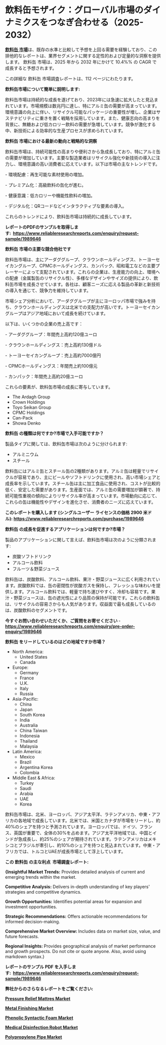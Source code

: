 <p><h1>飲料缶モザイク：グローバル市場のダイナミクスをつなぎ合わせる（2025-2032）</h1></p><p data-sourcepos="1:1-1:157"><strong><a href="https://www.reliableresearchreports.com/beverage-can-r1989646?utm_campaign=110&utm_medium=36&utm_source=Github&utm_content=ia&utm_term=30032025&utm_id=beverage-can">飲料缶 市場</a></strong>は、既存の水準と比較して予想を上回る需要を経験しており、この排他的なレポートは、業界セグメントに関する定性的および定量的な洞察を提供します。 飲料缶 市場は、2025 年から 2032 年にかけて 10.4%% の CAGR で成長すると予想されます。</p>
<p data-sourcepos="3:1-3:50">この詳細な 飲料缶 市場調査レポートは、112 ページにわたります。</p>
<p><strong>飲料缶市場について簡単に説明します:</strong></p>
<p><p>飲料缶市場は持続的な成長を遂げており、2023年には急速に拡大したと見込まれています。市場規模は数兆円に達し、特にアルミ缶の需要が高まっています。環境意識の向上に伴い、リサイクル可能なパッケージの重要性が増し、企業はサステナビリティに重きを置く戦略を採用しています。また、健康志向の高まりを背景に、無糖および低カロリー飲料の需要が急増しています。競争が激化する中、新技術による効率的な生産プロセスが求められています。</p></p>
<p><strong>飲料缶 市場における最新の動向と戦略的な洞察</strong></p>
<p><p>飲料缶市場は、持続可能性の高まりや便利さから急成長しており、特にアルミ缶の需要が増加しています。主要な製造業者はリサイクル強化や新技術の導入に注力し、環境意識の高い消費者に応えています。以下は市場の主なトレンドです。</p><p>- 環境配慮：再生可能な素材使用の増加。</p><p>- プレミアム化：高級飲料の缶化が進む。</p><p>- 健康意識：低カロリーや機能性飲料の増加。</p><p>- デジタル化：QRコードなどインタラクティブな要素の導入。</p><p>これらのトレンドにより、飲料缶市場は持続的に成長しています。</p></p>
<p><strong>レポートのPDFのサンプルを取得します</strong><strong>:&nbsp;&nbsp;<a href="https://www.reliableresearchreports.com/enquiry/request-sample/1989646?utm_campaign=110&utm_medium=36&utm_source=Github&utm_content=ia&utm_term=30032025&utm_id=beverage-can">https://www.reliableresearchreports.com/enquiry/request-sample/1989646</a></strong></p>
<p><strong>飲料缶 市場の主要な競合他社です</strong></p>
<p><p>飲料缶市場は、主にアーダググループ、クラウンホールディングス、トーヨーセイカングループ、CPMCホールディングス、カンパック、昭和電工などの主要プレーヤーによって支配されています。これらの企業は、生産能力の向上、環境への配慮（金属製缶のリサイクル性）、多様なデザインやサイズの提供により、飲料缶市場を成長させています。各社は、顧客ニーズに応える製品の革新と新技術の導入を通じて、競争力を維持しています。</p><p>市場シェア分析において、アーダググループが主にヨーロッパ市場で強みを持ち、クラウンホールディングスは北米での支配力が高いです。トーヨーセイカングループはアジア地域において成長を続けています。</p><p>以下は、いくつかの企業の売上高です：</p><p>- アーダググループ：年間売上高約120億ユーロ</p><p>- クラウンホールディングス：売上高約130億ドル</p><p>- トーヨーセイカングループ：売上高約7000億円</p><p>- CPMCホールディングス：年間売上約100億元</p><p>- カンパック：年間売上高約20億ユーロ</p><p>これらの要素が、飲料缶市場の成長に寄与しています。</p></p>
<p><ul><li>The Ardagh Group</li><li>Crown Holdings</li><li>Toyo Seikan Group</li><li>CPMC Holdings</li><li>Can-Pack</li><li>Showa Denko</li></ul></p>
<p><strong>飲料缶 の種類は何ですか?市場で入手可能ですか？</strong></p>
<p>製品タイプに関しては、飲料缶市場は次のように分けられます:</p>
<p><ul><li>アルミニウム</li><li>スチール</li></ul></p>
<p><p>飲料缶にはアルミ缶とスチール缶の2種類があります。アルミ缶は軽量でリサイクルが容易であり、主にビールやソフトドリンクに使用され、高い市場シェアと成長率を示しています。スチール缶は主に加工食品に使用され、コストが比較的低く、安定した需要があります。生産面では、アルミ缶の需要増加が顕著で、持続可能性重視の傾向によりリサイクル率が高まっています。市場動向に応じて、これらの缶は機能性やデザインを進化させ、消費者のニーズに応えています。</p></p>
<p><strong>このレポートを購入します (シングルユーザー ライセンスの価格 2900 米ドル):&nbsp;<a href="https://www.reliableresearchreports.com/purchase/1989646?utm_campaign=110&utm_medium=36&utm_source=Github&utm_content=ia&utm_term=30032025&utm_id=beverage-can">https://www.reliableresearchreports.com/purchase/1989646</a></strong></p>
<p><strong>飲料缶 の成長を促進するアプリケーションは何ですか?市場？</strong></p>
<p>製品のアプリケーションに関して言えば、飲料缶市場は次のように分類されます:</p>
<p><ul><li>炭酸ソフトドリンク</li><li>アルコール飲料</li><li>フルーツ＆野菜ジュース</li></ul></p>
<p><p>飲料缶は、炭酸飲料、アルコール飲料、果汁・野菜ジュースに広く利用されています。炭酸飲料では、缶の密閉性が炭酸ガスを保持し、フレッシュな味わいを提供します。アルコール飲料では、軽量で持ち運びやすく、冷却も容易です。果汁・野菜ジュースは、缶の遮光性により品質の保持が可能です。これらの飲料缶は、リサイクルの容易さからも人気があります。収益面で最も成長しているのは、炭酸飲料のセグメントです。</p></p>
<p><strong>今すぐお問い合わせいただくか、ご質問をお寄せください</strong><strong>&nbsp;</strong>-<strong><a href="https://www.reliableresearchreports.com/enquiry/pre-order-enquiry/1989646?utm_campaign=110&utm_medium=36&utm_source=Github&utm_content=ia&utm_term=30032025&utm_id=beverage-can">https://www.reliableresearchreports.com/enquiry/pre-order-enquiry/1989646</a></strong></p>
<p><strong>飲料缶 をリードしているのはどの地域ですか市場？</strong></p>
<p><ul>
    <li>
        North America:
        <ul>
            <li>United States</li>
            <li>Canada</li>
        </ul>
    </li>
    <li>
        Europe:
        <ul>
            <li>Germany</li>
            <li>France</li>
            <li>U.K.</li>
            <li>Italy</li>
            <li>Russia</li>
        </ul>
    </li>
    <li>
        Asia-Pacific:
        <ul>
            <li>China</li>
            <li>Japan</li>
            <li>South Korea</li>
            <li>India</li>
            <li>Australia</li>
            <li>China Taiwan</li>
            <li>Indonesia</li>
            <li>Thailand</li>
            <li>Malaysia</li>
        </ul>
    </li>
    <li>
        Latin America:
        <ul>
            <li>Mexico</li>
            <li>Brazil</li>
            <li>Argentina Korea</li>
            <li>Colombia</li>
        </ul>
    </li>
    <li>
        Middle East & Africa:
        <ul>
            <li>Turkey</li>
            <li>Saudi</li>
            <li>Arabia</li>
            <li>UAE</li>
            <li>Korea</li>
        </ul>
    </li>
    </ul></p>
<p><p>飲料缶市場は、北米、ヨーロッパ、アジア太平洋、ラテンアメリカ、中東・アフリカの各地域で成長しています。北米では、米国とカナダが市場をリードし、約40%のシェアを持つと予測されています。ヨーロッパでは、ドイツ、フランス、英国が重要で、全体の30%を占めます。アジア太平洋地域では、中国とインドが急成長し、約25%のシェアが期待されています。ラテンアメリカはメキシコとブラジルが牽引し、約10%のシェアを持つと見込まれています。中東・アフリカでは、トルコとUAEが成長市場として浮上しています。</p></p>
<p><strong>この 飲料缶 の主な利点&nbsp; 市場調査レポート:</strong></p>
<p><strong>{Insightful Market Trends:</strong> Provides detailed analysis of current and emerging trends within the market.</p>
<p><strong>Competitive Analysis:</strong> Delivers in-depth understanding of key players' strategies and competitive dynamics.</p>
<p><strong>Growth Opportunities:</strong> Identifies potential areas for expansion and investment opportunities.</p>
<p><strong>Strategic Recommendations:</strong> Offers actionable recommendations for informed decision-making.</p>
<p><strong>Comprehensive Market Overview: </strong>Includes data on market size, value, and future forecasts.</p>
<p><strong>Regional Insights: </strong>Provides geographical analysis of market performance and growth prospects. Do not cite or quote anyone. Also, avoid using markdown syntax.}</p>
<p><strong>レポートのサンプル PDF を入手します:&nbsp;</strong><strong>&nbsp;<a href="https://www.reliableresearchreports.com/enquiry/request-sample/1989646?utm_campaign=110&utm_medium=36&utm_source=Github&utm_content=ia&utm_term=30032025&utm_id=beverage-can">https://www.reliableresearchreports.com/enquiry/request-sample/1989646</a></strong></p>
<p></p>
<p></p>
<p></p>
<p></p>
<p><strong>弊社からのさらなるレポートをご覧ください:</strong></p>
<p><strong><p><a href="https://github.com/variothonia/Market-Research-Report-List-1/blob/main/pressure-relief-mattres-market.md?utm_campaign=110&utm_medium=36&utm_source=Github&utm_content=ia&utm_term=30032025&utm_id=beverage-can">Pressure Relief Mattres Market</a></p><p><a href="https://github.com/kimanyuzuga/Market-Research-Report-List-1/blob/main/metal-finishing-market.md?utm_campaign=110&utm_medium=36&utm_source=Github&utm_content=ia&utm_term=30032025&utm_id=beverage-can">Metal Finishing Market</a></p><p><a href="https://github.com/lalkobrinarb/Market-Research-Report-List-1/blob/main/phenolic-syntactic-foam-market.md?utm_campaign=110&utm_medium=36&utm_source=Github&utm_content=ia&utm_term=30032025&utm_id=beverage-can">Phenolic Syntactic Foam Market</a></p><p><a href="https://github.com/ludongfomban/Market-Research-Report-List-1/blob/main/medical-disinfection-robot-market.md?utm_campaign=110&utm_medium=36&utm_source=Github&utm_content=ia&utm_term=30032025&utm_id=beverage-can">Medical Disinfection Robot Market</a></p><p><a href="https://github.com/hutchkloor4x/Market-Research-Report-List-1/blob/main/polypropylene-pipe-market.md?utm_campaign=110&utm_medium=36&utm_source=Github&utm_content=ia&utm_term=30032025&utm_id=beverage-can">Polypropylene Pipe Market</a></p></strong></p>